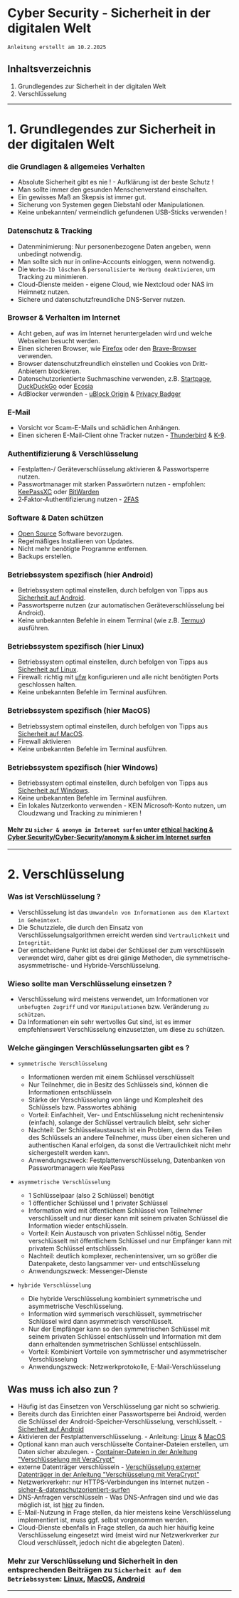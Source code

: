 # Cyber Security - Sicherheit in der digitalen Welt

`Anleitung erstellt am 10.2.2025`


## Inhaltsverzeichnis
1. Grundlegendes zur Sicherheit in der digitalen Welt
2. Verschlüsselung



----------------------------------------------------------------------------------------------------------------


# 1. Grundlegendes zur Sicherheit in der digitalen Welt

### die Grundlagen & allgemeies Verhalten
- Absolute Sicherheit gibt es nie ! - Aufklärung ist der beste Schutz !
- Man sollte immer den gesunden Menschenverstand einschalten.
- Ein gewisses Maß an Skepsis ist immer gut.
- Sicherung von Systemen gegen Diebstahl oder Manipulationen.
- Keine unbekannten/ vermeindlich gefundenen USB-Sticks verwenden !

### Datenschutz & Tracking
- Datenminimierung: Nur personenbezogene Daten angeben, wenn unbedingt notwendig.
- Man sollte sich nur in online-Accounts einloggen, wenn notwendig.
- Die `Werbe-ID löschen` & `personalisierte Werbung deaktivieren`, um Tracking zu minimieren.
- Cloud-Dienste meiden - eigene Cloud, wie Nextcloud oder NAS im Heimnetz nutzen.
- Sichere und datenschutzfreundliche DNS-Server nutzen.

### Browser & Verhalten im Internet
- Acht geben, auf was im Internet heruntergeladen wird und welche Webseiten besucht werden.
- Einen sicheren Browser, wie [Firefox](https://www.mozilla.org/de/firefox/new/) oder den [Brave-Browser](https://brave.com/de/) verwenden.
- Browser datenschutzfreundlich einstellen und Cookies von Dritt-Anbietern blockieren.
- Datenschutzorientierte Suchmaschine verwenden, z.B. [Startpage](https://www.startpage.com/), [DuckDuckGo](https://duckduckgo.com/) oder [Ecosia](https://www.ecosia.org/)
- AdBlocker verwenden - [uBlock Origin](https://ublockorigin.com/de) & [Privacy Badger](https://privacybadger.org/)

### E-Mail
- Vorsicht vor Scam-E-Mails und schädlichen Anhängen.
- Einen sicheren E-Mail-Client ohne Tracker nutzen - [Thunderbird](https://www.thunderbird.net/de/) & [K-9](https://k9mail.app/).

### Authentifizierung & Verschlüsselung
- Festplatten-/ Geräteverschlüsselung aktivieren & Passwortsperre nutzen.
- Passwortmanager mit starken Passwörtern nutzen - empfohlen: [KeePassXC](https://keepassxc.org/) oder [BitWarden](https://bitwarden.com/de-de/)
- 2‑Faktor-Authentifizierung nutzen - [2FAS](https://2fas.com/)

### Software & Daten schützen
- [Open Source](https://de.wikipedia.org/wiki/Open_Source) Software bevorzugen.
- Regelmäßiges Installieren von Updates.
- Nicht mehr benötigte Programme entfernen.
- Backups erstellen.

### Betriebssystem spezifisch (hier Android)
- Betriebssystem optimal einstellen, durch befolgen von Tipps aus [Sicherheit auf Android](https://github.com/replay45/Windows-Apple-und-Android/tree/main/Android).
- Passwortsperre nutzen (zur automatischen Geräteverschlüsselung bei Android).
- Keine unbekannten Befehle in einem Terminal (wie z.B. [Termux](https://termux.dev/en/)) ausführen.

### Betriebssystem spezifisch (hier Linux)
- Betriebssystem optimal einstellen, durch befolgen von Tipps aus [Sicherheit auf Linux](https://github.com/replay45/Linux-RaspberryPI-NextCloud/tree/main/linux).
- Firewall: richtig mit [ufw](https://wiki.ubuntuusers.de/ufw/) konfigurieren und alle nicht benötigten Ports geschlossen halten.
- Keine unbekannten Befehle im Terminal ausführen.

### Betriebssystem spezifisch (hier MacOS)
- Betriebssystem optimal einstellen, durch befolgen von Tipps aus [Sicherheit auf MacOS](https://github.com/replay45/Windows-Apple-und-Android/tree/main/Apple).
- Firewall aktivieren
- Keine unbekannten Befehle im Terminal ausführen.

### Betriebssystem spezifisch (hier Windows)
- Betriebssystem optimal einstellen, durch befolgen von Tipps aus [Sicherheit auf Windows](https://github.com/replay45/Windows-Apple-und-Android/tree/main/Windows).
- Keine unbekannten Befehle im Terminal ausführen.
- Ein lokales Nutzerkonto verwenden - KEIN Microsoft-Konto nutzen, um Cloudzwang und Tracking zu minimieren ! 


#### Mehr zu `sicher & anonym im Internet surfen` unter [ethical hacking & Cyber Security/Cyber-Security/anonym & sicher im Internet surfen](https://github.com/replay45/ethical-hacking-und-cybersecurity/tree/main/browser-%26-sicher-surfen)


----------------------------------------------------------------------------------------------------------------


# 2. Verschlüsselung

### Was ist Verschlüsselung ?
- Verschlüsselung ist das `Umwandeln von Informationen aus dem Klartext in Geheimtext`. 
- Die Schutzziele, die durch den Einsatz von Verschlüsselungsalgorithmen erreicht werden sind `Vertraulichkeit` und `Integrität`.
- Der entscheidene Punkt ist dabei der Schlüssel der zum verschlüsseln verwendet wird, daher gibt es drei gänige Methoden, die symmetrische- asysmmetrische- und Hybride-Verschlüsselung.


### Wieso sollte man Verschlüsselung einsetzen ?
- Verschlüsselung wird meistens verwendet, um Informationen vor `unbefugten Zugriff` und vor `Manipulationen` bzw. Veränderung `zu schützen`.
- Da Informationen ein sehr wertvolles Gut sind, ist es immer empfehlenswert Verschlüsselung einzusetzten, um diese zu schützen.


### Welche gängingen Verschlüsselungsarten gibt es ?
- `symmetrische Verschlüsselung`
	- Informationen werden mit einem Schlüssel verschlüsselt
	- Nur Teilnehmer, die in Besitz des Schlüssels sind, können die Informationen entschlüsseln
	- Stärke der Verschlüsselung von länge und Komplexheit des Schlüssels bzw. Passwortes abhänig
	- Vorteil: Einfachheit, Ver- und Entschlüsselung nicht rechenintensiv (einfach), solange der Schlüssel vertraulich bleibt, sehr sicher
	- Nachteil: Der Schlüsselaustausch ist ein Problem, denn das Teilen des Schlüssels an andere Teilnehmer, muss über einen sicheren und authentischen Kanal erfolgen, da sonst die Vertraulichkeit nicht mehr sichergestellt werden kann.
	- Anwendungszweck: Festplattenverschlüsselung, Datenbanken von Passwortmanagern wie KeePass

- `asymmetrische Verschlüsselung`
	- 1 Schlüsselpaar (also 2 Schlüssel) benötigt
	- 1 öffentlicher Schlüssel und 1 privater Schlüssel
	- Information wird mit öffentlichem Schlüssel von Teilnehmer verschlüsselt und nur dieser kann mit seinem privaten Schlüssel die Information wieder entschlüsseln.
	- Vorteil: Kein Austausch von privaten Schlüssel nötig, Sender verschlüsselt mit öffentlichem Schlüssel und nur Empfänger kann mit privatem Schlüssel entschlüsseln. 
	- Nachteil: deutlich komplexer, rechenintensiver, um so größer die Datenpakete, desto langsammer ver- und entschlüsselung
	- Anwendungszweck: Messenger-Dienste

- `hybride Verschlüsselung`
	- Die hybride Verschlüsselung kombiniert symmetrische und asymmetrische Veschlüsselung.
	- Information wird symmerisch verschlüsselt, symmetrischer Schlüssel wird dann asymmetrisch verschlüsselt.
	- Nur der Empfänger kann so den symmetrischen Schlüssel mit seinem privaten Schlüssel entschlüsseln und Information mit dem dann erhaltenden symmetrischen Schlüssel entschlüsseln.
	- Vorteil: Kombiniert Vorteile von symmetrischer und asymmetrischer Verschlüsselung
	- Anwendungszweck: Netzwerkprotokolle, E-Mail-Verschlüsselung


## Was muss ich also zun ?
- Häufig ist das Einsetzen von Verschlüsselung gar nicht so schwierig.
- Bereits durch das Einrichten einer Passwortsperre bei Android, werden die Schlüssel der Android-Speicher-Verschlüsselung, verschlüsselt. - [Sicherheit auf Android](https://github.com/replay45/Windows-Apple-und-Android/tree/main/Android)
- Aktivieren der Festplattenverschlüsselung. - Anleitung: [Linux](https://github.com/replay45/Linux-RaspberryPI-NextCloud/tree/main/linux/Sicherheit-auf-linux-%26-Verschl%C3%BCsselung) & [MacOS](https://github.com/replay45/Windows-Apple-und-Android/tree/main/Apple)
- Optional kann man auch verschlüsselte Container-Dateien erstellen, um Daten sicher abzulegen. - [Container-Dateien in der Anleitung "Verschlüsselung mit VeraCrypt"](https://github.com/replay45/Linux-RaspberryPI-NextCloud/tree/main/linux/Sicherheit-auf-linux-%26-Verschl%C3%BCsselung)
- externe Datenträger verschlüsseln - [Verschlüsselung externer Datenträger in der Anleitung "Verschlüsselung mit VeraCrypt"](https://github.com/replay45/Linux-RaspberryPI-NextCloud/tree/main/linux/Sicherheit-auf-linux-%26-Verschl%C3%BCsselung)
- Netzwerkverkehr: nur HTTPS-Verbindungen ins Internet nutzen - [sicher-&-datenschutzorientiert-surfen](https://github.com/replay45/ethical-hacking-und-cybersecurity/tree/main/cyber-security)
- DNS-Anfragen verschlüsseln - Was DNS-Anfragen sind und wie das möglich ist, ist [hier](https://github.com/replay45/Linux-RaspberryPI-NextCloud/tree/main/raspberry-pi) zu finden.
- E-Mail-Nutzung in Frage stellen, da hier meistens keine Verschlüsselung implementiert ist, muss ggf. selbst vorgenommen werden.
- Cloud-Dienste ebenfalls in Frage stellen, da auch hier häuifig keine Verschlüsselung eingesetzt wird (meist wird nur Netzwerkverker zur Cloud verschlüsselt, jedoch nicht die abgelegten Daten).


### Mehr zur Verschlüsselung und Sicherheit in den entsprechenden Beiträgen zu `Sicherheit auf dem Betriebssystem`: [Linux](https://github.com/replay45/Linux-RaspberryPI-NextCloud/tree/main/linux/Sicherheit-auf-linux-%26-Verschl%C3%BCsselung), [MacOS](https://github.com/replay45/Windows-Apple-und-Android/tree/main/Apple), [Android](https://github.com/replay45/Windows-Apple-und-Android/tree/main/Android)


----------------------------------------------------------------------------------------------------------------
